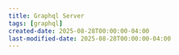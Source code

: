 ```yaml
---
title: Graphql Server
tags: [graphql]
created-date: 2025-08-28T00:00:00-04:00
last-modified-date: 2025-08-28T00:00:00-04:00
---
```

